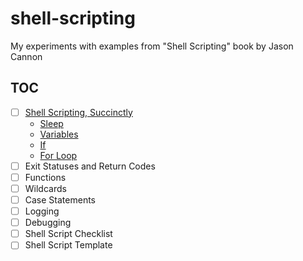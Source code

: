 # shell-scripting

My experiments with examples from "Shell Scripting" book by Jason Cannon

## TOC

- [ ] [Shell Scripting, Succinctly](src/ch01)
  - [Sleep](src/ch01/sleepy.sh)
  - [Variables](src/ch01/env.sh)
  - [If](src/ch01/if.sh)
  - [For Loop](src/ch01/for.sh)
- [ ] Exit Statuses and Return Codes
- [ ] Functions
- [ ] Wildcards
- [ ] Case Statements
- [ ] Logging
- [ ] Debugging
- [ ] Shell Script Checklist
- [ ] Shell Script Template
